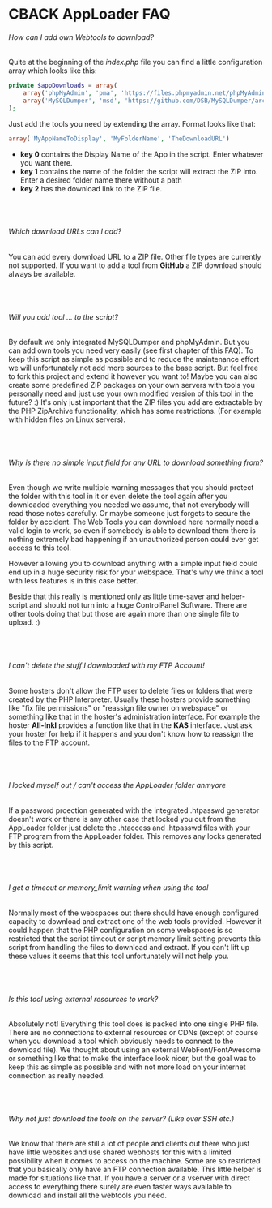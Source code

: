 # CBACK AppLoader FAQ

###### How can I add own Webtools to download?
Quite at the beginning of the _index.php_ file you can find a little configuration array which looks
like this:
```php
private $appDownloads = array(
	array('phpMyAdmin', 'pma', 'https://files.phpmyadmin.net/phpMyAdmin/4.7.8/phpMyAdmin-4.7.8-all-languages.zip'),
	array('MySQLDumper', 'msd', 'https://github.com/DSB/MySQLDumper/archive/master.zip')
);
```
 	
Just add the tools you need by extending the array. Format looks like that:
```php
array('MyAppNameToDisplay', 'MyFolderName', 'TheDownloadURL')
```

- **key 0** contains the Display Name of the App in the script. Enter whatever you want there.
- **key 1** contains the name of the folder the script will extract the ZIP into. Enter a desired folder name there without a path
- **key 2** has the download link to the ZIP file.

<br /><br />

###### Which download URLs can I add?
You can add every download URL to a ZIP file. Other file types are currently not supported. If you want
to add a tool from **GitHub** a ZIP download should always be available.

<br /><br />

###### Will you add tool ... to the script?
By default we only integrated MySQLDumper and phpMyAdmin. But you can add own tools you need very
easily (see first chapter of this FAQ). To keep this script as simple as possible and to reduce the
maintenance effort we will unfortunately not add more sources to the base script. But feel free to fork
this project and extend it however you want to! Maybe you can also create some predefined ZIP packages
on your own servers with tools you personally need and just use your own modified version of this tool
in the future? :) It's only just important that the ZIP files you add are extractable by the PHP
ZipArchive functionality, which has some restrictions. (For example with hidden files on Linux servers).

<br /><br />

###### Why is there no simple input field for any URL to download something from?
Even though we write multiple warning messages that you should protect the folder with this tool in it or
even delete the tool again after you downloaded everything you needed we assume, that not everybody will
read those notes carefully. Or maybe someone just forgets to secure the folder by accident. The Web Tools
you can download here normally need a valid login to work, so even if somebody is able to download them
there is nothing extremely bad happening if an unauthorized person could ever get access to this tool.

However allowing you to download anything with a simple input field could end up in a huge security risk
for your webspace. That's why we think a tool with less features is in this case better.

Beside that this really is mentioned only as little time-saver and helper-script and should not turn into
a huge ControlPanel Software. There are other tools doing that but those are again more than one single file
to upload. :)

<br /><br />

###### I can't delete the stuff I downloaded with my FTP Account!
Some hosters don't allow the FTP user to delete files or folders that were created by the PHP
Interpreter. Usually these hosters provide something like "fix file permissions" or "reassign file
owner on webspace" or something like that in the hoster's administration interface. For example
the hoster **All-Inkl** provides a function like that in the **KAS** interface. Just ask your hoster
for help if it happens and you don't know how to reassign the files to the FTP account.

<br /><br />

###### I locked myself out / can't access the AppLoader folder anmyore
If a password proection generated with the integrated .htpasswd generator doesn't work or there is
any other case that locked you out from the AppLoader folder just delete the .htaccess and .htpasswd
files with your FTP program from the AppLoader folder. This removes any locks generated by this script. 

<br /><br />

###### I get a timeout or memory_limit warning when using the tool
Normally most of the webspaces out there should have enough configured capacity to download and extract
one of the web tools provided. However it could happen that the PHP configuration on some webspaces is
so restricted that the script timeout or script memory limit setting prevents this script from handling
the files to download and extract. If you can't lift up these values it seems that this tool unfortunately
will not help you.

<br /><br />

###### Is this tool using external resources to work?
Absolutely not! Everything this tool does is packed into one single PHP file. There are no connections
to external resources or CDNs (except of course when you download a tool which obviously needs to
connect to the download file). We thought about using an external WebFont/FontAwesome or something like
that to make the interface look nicer, but the goal was to keep this as simple as possible and with not
more load on your internet connection as really needed.

<br /><br />

###### Why not just download the tools on the server? (Like over SSH etc.)
We know that there are still a lot of people and clients out there who just have little websites and
use shared webhosts for this with a limited possibility when it comes to access on the machine. Some
are so restricted that you basically only have an FTP connection available. This little helper is made
for situations like that. If you have a server or a vserver with direct access to everything there
surely are even faster ways available to download and install all the webtools you need.